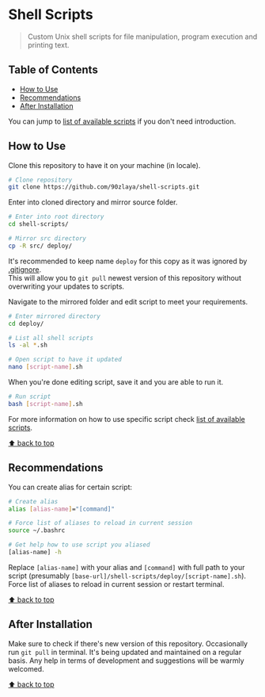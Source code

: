 # Shell Scripts
> Custom Unix shell scripts for file manipulation, program execution and printing text.

## Table of Contents

* [How to Use](#how-to-use)
* [Recommendations](#recommendations)
* [After Installation](#after-installation)

You can jump to [list of available scripts] if you don't need introduction.

## How to Use

Clone this repository to have it on your machine (in locale).

```bash
# Clone repository
git clone https://github.com/90zlaya/shell-scripts.git
```

Enter into cloned directory and mirror source folder.

```bash
# Enter into root directory
cd shell-scripts/

# Mirror src directory
cp -R src/ deploy/
```

It's recommended to keep name `deploy` for this copy as it was ignored by [.gitignore](.gitignore). \
This will allow you to `git pull` newest version of this repository without overwriting your updates to scripts.

Navigate to the mirrored folder and edit script to meet your requirements.

```bash
# Enter mirrored directory
cd deploy/

# List all shell scripts
ls -al *.sh

# Open script to have it updated
nano [script-name].sh
```

When you're done editing script, save it and you are able to run it.

```bash
# Run script
bash [script-name].sh
```

For more information on how to use specific script check [list of available scripts].

[⬆ back to top](#table-of-contents)

## Recommendations

You can create alias for certain script:

```bash
# Create alias
alias [alias-name]="[command]"

# Force list of aliases to reload in current session
source ~/.bashrc

# Get help how to use script you aliased
[alias-name] -h
```

Replace `[alias-name]` with your alias and `[command]` with full path to your script (presumably `[base-url]/shell-scripts/deploy/[script-name].sh`). Force list of aliases to reload in current session or restart terminal.

[⬆ back to top](#table-of-contents)

## After Installation

Make sure to check if there's new version of this repository. Occasionally run `git pull` in terminal. It's being updated and maintained on a regular basis. Any help in terms of development and suggestions will be warmly welcomed.

[⬆ back to top](#table-of-contents)

[list of available scripts]: ./src/README.md#table-of-contents
